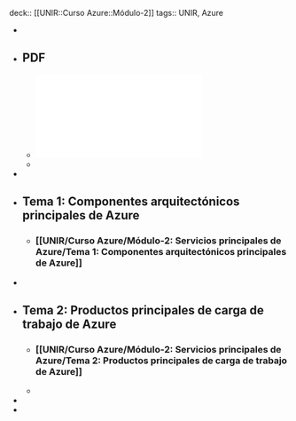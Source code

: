 deck:: [[UNIR::Curso Azure::Módulo-2]]
tags:: UNIR, Azure

-
- ## PDF
	- ![Azure_Modulo-2_Servicios-principales-de-Azure.pdf](../assets/Azure_Modulo-2_Servicios-principales-de-Azure_1667813268169_0.pdf)
	-
-
- ## Tema 1: Componentes arquitectónicos principales de Azure
	- ### [[UNIR/Curso Azure/Módulo-2: Servicios principales de Azure/Tema 1: Componentes arquitectónicos principales de Azure]]
-
- ## Tema 2: Productos principales de carga de trabajo de Azure
	- ### [[UNIR/Curso Azure/Módulo-2: Servicios principales de Azure/Tema 2: Productos principales de carga de trabajo de Azure]]
	-
-
-
